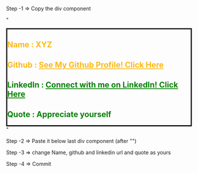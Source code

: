 Step -1 => Copy the div component


"<div style="border: solid; color:black">
 <h2 style="color: #FBB917;">Name   : XYZ</h2>
 <h2 style="color: #FBB917;">Github : <a style="color: #FBB917;" href="https://github.com/usernamehacktoberfest">See My Github Profile! Click Here</a></h2>
 <h2 style="color: green;">LinkedIn : <a style="color: green;" href="https://www.linkedin.com/in/kannu-priya-4a38b0157/">Connect with me on LinkedIn! Click Here</a></h2>
 <h2 style="color: green;">Quote    : Appreciate yourself</h2>
 </div>"
 
 
 Step -2 => Paste it below last div component (after "</div>")
 
 Step -3 => change Name, github and linkedin url and quote as yours
 
 Step -4 => Commit 
 
 
